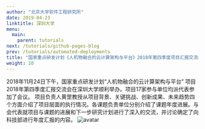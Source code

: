 ```yaml
---
author: "北京大学软件工程研究所"
date: 2019-04-23
linktitle: 深圳大学
menu:
  main:
    parent: tutorials
next: /tutorials/github-pages-blog
prev: /tutorials/automated-deployments
title: "国家重点研发计划《人机物融合的云计算架构与平台》2018年第四季度项目汇报交流会在深圳大学顺利举办"
weight: 10
---
```

2018年11月24日下午，国家重点研发计划“人机物融合的云计算架构与平台” 项目2018年第四季度汇报交流会在深圳大学顺利举办。项目17家参与单位均派代表参加了会议。 项目负责人黄罡教授从项目背景、关键挑战、创新成果、未来趋势四个方面介绍了项目层面的执行情况。各课题负责单位分别介绍了课题年度进展。与会代表就项目与课题的进展和下一步研究计划进行了深入的交流，并讨论确定了向科技部进行年度汇报的内容。
![avatar](http://qiniu-idup.nemoworks.info/pek_2.png)